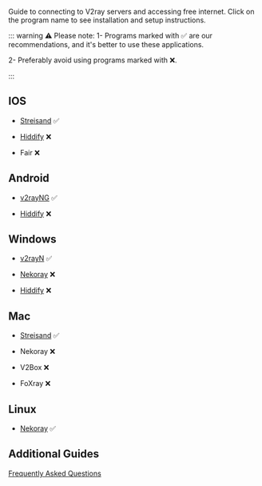 Guide to connecting to V2ray servers and accessing free internet.
Click on the program name to see installation and setup instructions.

::: warning ⚠️ Please note:
1- Programs marked with ✅ are our recommendations, and it's better to use these applications.

2- Preferably avoid using programs marked with ❌.

:::

## IOS

 - [Streisand](/en/docs/streisand) ✅

 - [Hiddify](/en/docs/hiddify) ❌

 - Fair ❌

## Android

 - [v2rayNG](/en/docs/v2rayNG) ✅

 - [Hiddify](/en/docs/hiddify) ❌

## Windows
 - [v2rayN](/en/docs/v2rayN) ✅

 - [Nekoray](/en/docs/nekoray-win) ❌

 - [Hiddify](/en/docs/hiddify-win) ❌

## Mac
 - [Streisand](/en/docs/streisand) ✅

 - Nekoray ❌

 - V2Box ❌

 - FoXray ❌

## Linux
 - [Nekoray](/en/docs/nekoray-win) ✅



## Additional Guides

[Frequently Asked Questions](/en/docs/qa)

<!-- [Tutorial for Purchasing and Extending Service and Using the Bot](/en/docs/bot) -->
<!-- Guide to Enabling IPv6 on [IOS](/en/docs/ipv6-apple) or [Android](/en/docs/ipv6-samsung) -->